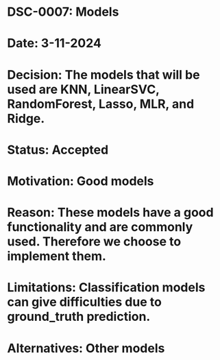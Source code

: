 # DSC-0007: Models
# Date: 3-11-2024
# Decision: The models that will be used are KNN, LinearSVC, RandomForest, Lasso, MLR, and Ridge.
# Status: Accepted
# Motivation: Good models
# Reason: These models have a good functionality and are commonly used. Therefore we choose to implement them.
# Limitations: Classification models can give difficulties due to ground_truth prediction.
# Alternatives: Other models